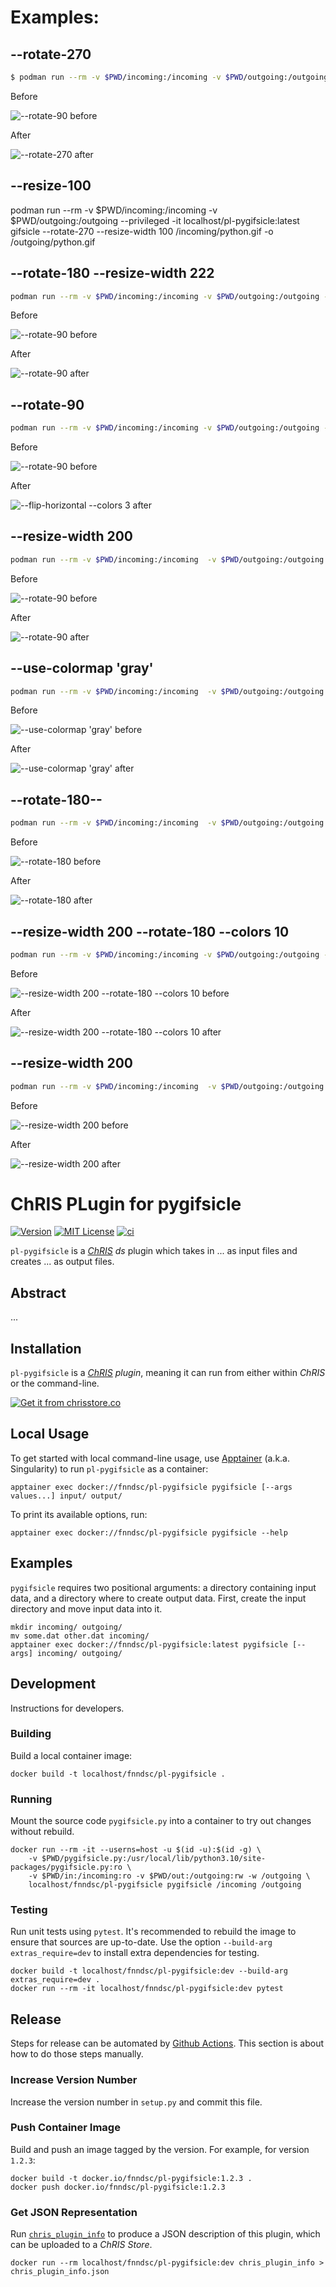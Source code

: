 
# Examples: 

## --rotate-270

```bash
$ podman run --rm -v $PWD/incoming:/incoming -v $PWD/outgoing:/outgoing --privileged -it localhost/pl-pygifsicle:latest gifsicle --rotate-270 --resize-width 100 /incoming/python.gif -o /outgoing/python.gif

```

Before

![--rotate-90 before](incoming/btreynor.gif)

After

![--rotate-270 after](outgoing/btreynor.gif)


## --resize-100


podman run --rm -v $PWD/incoming:/incoming -v $PWD/outgoing:/outgoing --privileged -it localhost/pl-pygifsicle:latest gifsicle --rotate-270 --resize-width 100 /incoming/python.gif -o /outgoing/python.gif

## --rotate-180 --resize-width 222

```bash
podman run --rm -v $PWD/incoming:/incoming -v $PWD/outgoing:/outgoing --privileged -it loacalhost/pl-pygifsicle:latest gifsicle --rotate-180 --resize-width 222 /incoming/dog.gif -o /outgoing/dog.gif
```

Before

![--rotate-90 before](incoming/dog.gif)

After

![--rotate-90 after](outgoing/dog.gif)


## --rotate-90

```bash
podman run --rm -v $PWD/incoming:/incoming -v $PWD/outgoing:/outgoing --privileged -it localhost/pl-pygifsicle:latest gifsicle --rotate-90 --resize-width 100 /incoming/python.gif -o /outgoing/python.gif
```

Before

![--rotate-90 before](incoming/opensesame.gif)


After

![--flip-horizontal --colors 3 after](outgoing/opensesame.gif)


## --resize-width 200

```bash
podman run --rm -v $PWD/incoming:/incoming  -v $PWD/outgoing:/outgoing --privileged -it localhost/pl-pygifslce:latest gifsicle --resize-width 200  /incoming/giphy.gif -o /outgoing/giphy.gif
```

Before

![--rotate-90 before](incoming/giphy.gif)

After

![--rotate-90 after](outgoing/giphy.gif)

## --use-colormap 'gray'

```bash
podman run --rm -v $PWD/incoming:/incoming  -v $PWD/outgoing:/outgoing --privileged -it localhost/pl-pygifslce:latest gifsicle --resize-width 200  /incoming/giphy.gif -o /outgoing/giphy.gif
```

Before

![--use-colormap 'gray' before](incoming/jhin.gif)

After

![--use-colormap 'gray' after](outgoing/jhin.gif)

## --rotate-180--

```bash
podman run --rm -v $PWD/incoming:/incoming  -v $PWD/outgoing:/outgoing --privileged -it localhost/pl-pygifslce:latest gifsicle --rotate-180  /incoming/fabien2022.gif -o /outgoing/fabien2022.gif
```

Before

![--rotate-180 before](incoming/fabien2022.gif)

After

![--rotate-180 after](outgoing/fabien2022.gif)

## --resize-width 200 --rotate-180 --colors 10

```bash
podman run --rm -v $PWD/incoming:/incoming -v $PWD/outgoing:/outgoing --privileged -it localhost/pl-pygifsicle:latest gifsicle --resize-width 200 --rotate-180 --colors 10 /incoming/selfprogramming.gif -o /outgoing/selfprogramming.gif
```

Before

![--resize-width 200 --rotate-180 --colors 10 before](incoming/selfprogramming.gif)

After

![--resize-width 200 --rotate-180 --colors 10 after](outgoing/selfprogramming.gif)


## --resize-width 200

```bash
podman run --rm -v $PWD/incoming:/incoming  -v $PWD/outgoing:/outgoing --privileged -it localhost/pl-pygifslce:latest gifsicle --resize-width 200  /incoming/giphy.gif -o /outgoing/giphy.gif
```

Before

![--resize-width 200 before](incoming/giphy.gif)

After

![--resize-width 200 after](outgoing/giphy.gif)

# ChRIS PLugin for pygifsicle

[![Version](https://img.shields.io/docker/v/fnndsc/pl-pygifsicle?sort=semver)](https://hub.docker.com/r/fnndsc/pl-pygifsicle)
[![MIT License](https://img.shields.io/github/license/fnndsc/pl-pygifsicle)](https://github.com/FNNDSC/pl-pygifsicle/blob/main/LICENSE)
[![ci](https://github.com/FNNDSC/pl-pygifsicle/actions/workflows/ci.yml/badge.svg)](https://github.com/FNNDSC/pl-pygifsicle/actions/workflows/ci.yml)

`pl-pygifsicle` is a [_ChRIS_](https://chrisproject.org/)
_ds_ plugin which takes in ...  as input files and
creates ... as output files.

## Abstract

...

## Installation

`pl-pygifsicle` is a _[ChRIS](https://chrisproject.org/) plugin_, meaning it can
run from either within _ChRIS_ or the command-line.

[![Get it from chrisstore.co](https://raw.githubusercontent.com/FNNDSC/ChRIS_store_ui/963938c241636e4c3dc4753ee1327f56cb82d8b5/src/assets/public/badges/light.svg)](https://chrisstore.co/plugin/pl-pygifsicle)

## Local Usage

To get started with local command-line usage, use [Apptainer](https://apptainer.org/)
(a.k.a. Singularity) to run `pl-pygifsicle` as a container:

```shell
apptainer exec docker://fnndsc/pl-pygifsicle pygifsicle [--args values...] input/ output/
```

To print its available options, run:

```shell
apptainer exec docker://fnndsc/pl-pygifsicle pygifsicle --help
```

## Examples

`pygifsicle` requires two positional arguments: a directory containing
input data, and a directory where to create output data.
First, create the input directory and move input data into it.

```shell
mkdir incoming/ outgoing/
mv some.dat other.dat incoming/
apptainer exec docker://fnndsc/pl-pygifsicle:latest pygifsicle [--args] incoming/ outgoing/
```

## Development

Instructions for developers.

### Building

Build a local container image:

```shell
docker build -t localhost/fnndsc/pl-pygifsicle .
```

### Running

Mount the source code `pygifsicle.py` into a container to try out changes without rebuild.

```shell
docker run --rm -it --userns=host -u $(id -u):$(id -g) \
    -v $PWD/pygifsicle.py:/usr/local/lib/python3.10/site-packages/pygifsicle.py:ro \
    -v $PWD/in:/incoming:ro -v $PWD/out:/outgoing:rw -w /outgoing \
    localhost/fnndsc/pl-pygifsicle pygifsicle /incoming /outgoing
```

### Testing

Run unit tests using `pytest`.
It's recommended to rebuild the image to ensure that sources are up-to-date.
Use the option `--build-arg extras_require=dev` to install extra dependencies for testing.

```shell
docker build -t localhost/fnndsc/pl-pygifsicle:dev --build-arg extras_require=dev .
docker run --rm -it localhost/fnndsc/pl-pygifsicle:dev pytest
```

## Release

Steps for release can be automated by [Github Actions](.github/workflows/ci.yml).
This section is about how to do those steps manually.

### Increase Version Number

Increase the version number in `setup.py` and commit this file.

### Push Container Image

Build and push an image tagged by the version. For example, for version `1.2.3`:

```
docker build -t docker.io/fnndsc/pl-pygifsicle:1.2.3 .
docker push docker.io/fnndsc/pl-pygifsicle:1.2.3
```

### Get JSON Representation

Run [`chris_plugin_info`](https://github.com/FNNDSC/chris_plugin#usage)
to produce a JSON description of this plugin, which can be uploaded to a _ChRIS Store_.

```shell
docker run --rm localhost/fnndsc/pl-pygifsicle:dev chris_plugin_info > chris_plugin_info.json
```

